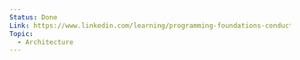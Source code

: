 ```yaml
---
Status: Done
Link: https://www.linkedin.com/learning/programming-foundations-conducting-code-reviews?dApp=53239054&leis=LAA&u=2113185
Topic:
  - Architecture
---
```

